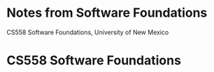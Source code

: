 # Notes from Software Foundations
CS558 Software Foundations, University of New Mexico

# CS558 Software Foundations

